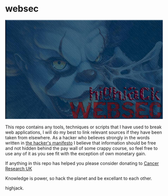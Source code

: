 # websec
![pennywise](banner.jpg)

This repo contains any tools, techniques or scripts that I have used to break web applications, I will do my best to link relevant sources if they have been taken from elsewhere. As a hacker who believes strongly in the words written in [the hacker's manifesto](http://phrack.org/issues/7/3.html) I believe that information should be free and not hidden behind the pay wall of some crappy course, so feel free to use any of it as you see fit with the exception of own monetary gain. 

If anything in this repo has helped you please consider donating to [Cancer Research UK](https://www.cancerresearchuk.org/get-involved/donate)

Knowledge is power, so hack the planet and be excellant to each other.

highjack.
